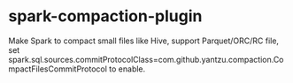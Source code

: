# spark-compaction-plugin
Make Spark to compact small files like Hive, support Parquet/ORC/RC file, set spark.sql.sources.commitProtocolClass=com.github.yantzu.compaction.CompactFilesCommitProtocol to enable.
